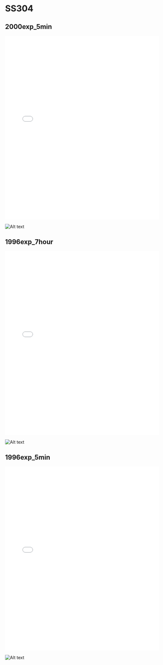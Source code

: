 # SS304

## 2000exp_5min

<iframe src="../SS304_2000exp_5min.html" width="100%" height="600px" frameborder="0"></iframe>

![Alt text](SS304_2000exp_5min.png)

## 1996exp_7hour

<iframe src="../SS304_1996exp_7hour.html" width="100%" height="600px" frameborder="0"></iframe>

![Alt text](SS304_1996exp_7hour.png)

## 1996exp_5min

<iframe src="../SS304_1996exp_5min.html" width="100%" height="600px" frameborder="0"></iframe>

![Alt text](SS304_1996exp_5min.png)

